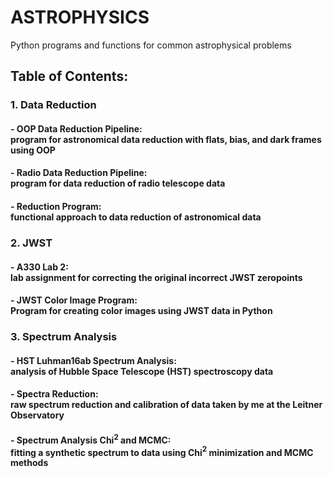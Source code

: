 # ASTROPHYSICS
Python programs and functions for common astrophysical problems

## Table of Contents:
### 1. Data Reduction
#### - OOP Data Reduction Pipeline: <br> program for astronomical data reduction with flats, bias, and dark frames using OOP
#### - Radio Data Reduction Pipeline: <br> program for data reduction of radio telescope data
#### - Reduction Program: <br> functional approach to data reduction of astronomical data
### 2. JWST
#### - A330 Lab 2: <br> lab assignment for correcting the original incorrect JWST zeropoints
#### - JWST Color Image Program: <br> Program for creating color images using JWST data in Python
### 3. Spectrum Analysis
#### - HST Luhman16ab Spectrum Analysis: <br> analysis of Hubble Space Telescope (HST) spectroscopy data
#### - Spectra Reduction: <br> raw spectrum reduction and calibration of data taken by me at the Leitner Observatory
#### - Spectrum Analysis Chi$^2$ and MCMC: <br> fitting a synthetic spectrum to data using Chi$^2$ minimization and MCMC methods
